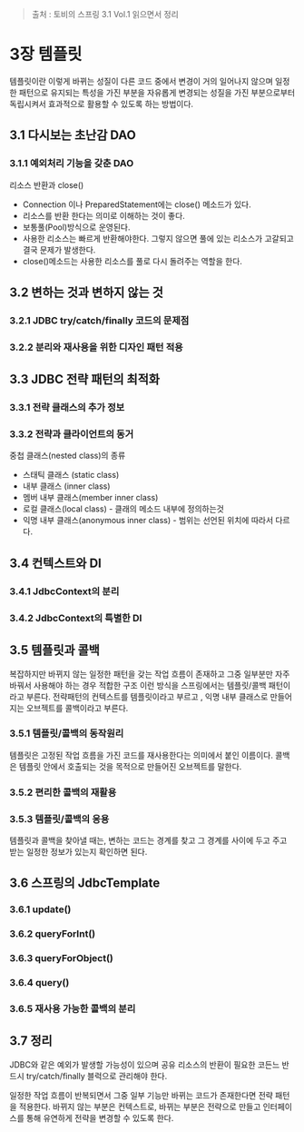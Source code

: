 > 출처 : 토비의 스프링 3.1 Vol.1 읽으면서 정리

# 3장 템플릿
템플릿이란 이렇게 바뀌는 성질이 다른 코드 중에서 변경이 거의 일어나지 않으며 일정한 패턴으로 유지되는
특성을 가진 부분을 자유롭게 변경되는 성질을 가진 부분으로부터 독립시켜서 효과적으로 활용할 수 있도록 하는 방법이다.

## 3.1 다시보는 초난감 DAO
### 3.1.1 예외처리 기능을 갖춘 DAO
리소스 반환과 close()  
- Connection 이나 PreparedStatement에는 close() 메소드가 있다.
- 리소스를 반환 한다는 의미로 이해하는 것이 좋다.
- 보통풀(Pool)방식으로 운영된다.
- 사용한 리소스는 빠르게 반환해야한다. 그렇지 않으면 풀에 있는 리소스가 고갈되고 결국 문제가 발생한다.
- close()메소드는 사용한 리소스를 풀로 다시 돌려주는 역할을 한다.

## 3.2 변하는 것과 변하지 않는 것
### 3.2.1 JDBC try/catch/finally 코드의 문제점
### 3.2.2 분리와 재사용을 위한 디자인 패턴 적용
    
## 3.3 JDBC 전략 패턴의 최적화
### 3.3.1 전략 클래스의 추가 정보
### 3.3.2 전략과 클라이언트의 동거

중첩 클래스(nested class)의 종류  
- 스태틱 클래스 (static class)
- 내부 클래스 (inner class)
- 멤버 내부 클래스(member inner class)
- 로컬 클래스(local class) - 클래의 메소드 내부에 정의하는것
- 익명 내부 클래스(anonymous inner class) - 범위는 선언된 위치에 따라서 다르다.

## 3.4 컨텍스트와 DI
### 3.4.1 JdbcContext의 분리
### 3.4.2 JdbcContext의 특별한 DI

## 3.5 템플릿과 콜백
복잡하지만 바뀌지 않는 일정한 패턴을 갖는 작업 흐름이 존재하고 그중 일부분만 자주 바꿔서 사용해야 하는 경우 적합한 구조
이런 방식을 스프링에서는 템플릿/콜백 패턴이라고 부른다.
전략패턴의 컨텍스트를 템플릿이라고 부르고 , 익명 내부 클래스로 만들어지는 오브젝트를 콜백이라고 부른다.

### 3.5.1 템플릿/콜백의 동작원리
템플릿은 고정된 작업 흐름을 가진 코드를 재사용한다는 의미에서 붙인 이름이다.
콜백은 템플릿 안에서 호출되는 것을 목적으로 만들어진 오브젝트를 말한다.

### 3.5.2 편리한 콜백의 재활용
### 3.5.3 템플릿/콜백의 응용
템플릿과 콜백을 찾아낼 때는, 변하는 코드는 경계를 찾고 그 경계를 사이에 두고 주고 받는 일정한 정보가 있는지 확인하면 된다.

## 3.6 스프링의 JdbcTemplate
### 3.6.1 update()
### 3.6.2 queryForInt()
### 3.6.3 queryForObject()
### 3.6.4 query()
### 3.6.5 재사용 가능한 콜백의 분리

## 3.7 정리
JDBC와 같은 예외가 발생할 가능성이 있으며 공유 리소스의 반환이 필요한 코든느 반드시 try/catch/finally 블럭으로 관리해야 한다.

일정한 작업 흐름이 반복되면서 그중 일부 기능만 바뀌는 코드가 존재한다면 전략 패턴을 적용한다.
바뀌지 않는 부분은 컨텍스트로, 바뀌는 부분은 전략으로 만들고 인터페이스를 통해 유연하게 전략을 변경할 수 있도록 한다.

    
    



  




    






          




